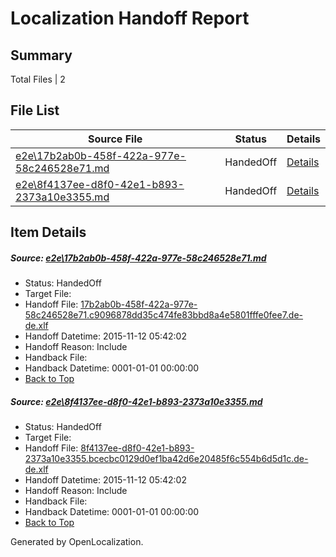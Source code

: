 # <a name='report-top'></a> Localization Handoff Report

## Summary
 Total Files | 2

## File List
 Source File | Status | Details 
 ----------- | ------ | ------- 
 [e2e\17b2ab0b-458f-422a-977e-58c246528e71.md](https://github.com/OpenLocalizationTest/oltest/blob/7a158177b67ea66f5aaca35dbf646b6ac871b0ef/e2e/17b2ab0b-458f-422a-977e-58c246528e71.md) | HandedOff | [Details](#538c4f999ed9cd5f46b00fa2b1327ee838991fa81)
 [e2e\8f4137ee-d8f0-42e1-b893-2373a10e3355.md](https://github.com/OpenLocalizationTest/oltest/blob/7a158177b67ea66f5aaca35dbf646b6ac871b0ef/e2e/8f4137ee-d8f0-42e1-b893-2373a10e3355.md) | HandedOff | [Details](#0e8d74da401d4465776aa624d02bb483aaa670702)

## Item Details
##### <a name='538c4f999ed9cd5f46b00fa2b1327ee838991fa81'></a> Source: [e2e\17b2ab0b-458f-422a-977e-58c246528e71.md](https://github.com/OpenLocalizationTest/oltest/blob/7a158177b67ea66f5aaca35dbf646b6ac871b0ef/e2e/17b2ab0b-458f-422a-977e-58c246528e71.md)
* Status: HandedOff
* Target File: 
* Handoff File: [17b2ab0b-458f-422a-977e-58c246528e71.c9096878dd35c474fe83bbd8a4e5801fffe0fee7.de-de.xlf](https://github.com/OpenLocalizationTestOrg/olhandoff/blob/f48973fb7f8404ea5a9eccf9598e407c97edf6a5/ol-handoff/OpenLocalizationTestOrg/oltest.de-de/yanz/17b2ab0b-458f-422a-977e-58c246528e71.c9096878dd35c474fe83bbd8a4e5801fffe0fee7.de-de.xlf)
* Handoff Datetime: 2015-11-12 05:42:02
* Handoff Reason: Include
* Handback File: 
* Handback Datetime: 0001-01-01 00:00:00
* [Back to Top](#report-top)

##### <a name='0e8d74da401d4465776aa624d02bb483aaa670702'></a> Source: [e2e\8f4137ee-d8f0-42e1-b893-2373a10e3355.md](https://github.com/OpenLocalizationTest/oltest/blob/7a158177b67ea66f5aaca35dbf646b6ac871b0ef/e2e/8f4137ee-d8f0-42e1-b893-2373a10e3355.md)
* Status: HandedOff
* Target File: 
* Handoff File: [8f4137ee-d8f0-42e1-b893-2373a10e3355.bcecbc0129d0ef1ba42d6e20485f6c554b6d5d1c.de-de.xlf](https://github.com/OpenLocalizationTestOrg/olhandoff/blob/f48973fb7f8404ea5a9eccf9598e407c97edf6a5/ol-handoff/OpenLocalizationTestOrg/oltest.de-de/yanz/8f4137ee-d8f0-42e1-b893-2373a10e3355.bcecbc0129d0ef1ba42d6e20485f6c554b6d5d1c.de-de.xlf)
* Handoff Datetime: 2015-11-12 05:42:02
* Handoff Reason: Include
* Handback File: 
* Handback Datetime: 0001-01-01 00:00:00
* [Back to Top](#report-top)


Generated by OpenLocalization.
